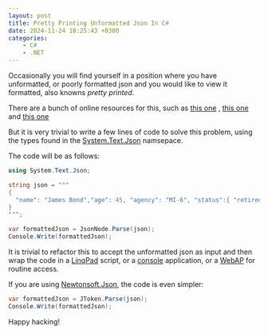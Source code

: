 ```yaml
---
layout: post
title: Pretty Printing Unformatted Json In C#
date: 2024-11-24 18:25:43 +0300
categories:
    - C#
    - .NET
---
```


Occasionally you will find yourself in a position where you have unformatted, or poorly formatted json and you would like to view it formatted, also knowns *pretty printed*.

There are a bunch of online resources for this, such as [this one](https://jsonformatter.org) , [this one](https://jsonformatter.curiousconcept.com) and [this one](https://jsoneditoronline.org)

But it is very trivial to write a few lines of code to solve this problem, using the types found in the  [System.Text.Json](https://learn.microsoft.com/en-us/dotnet/api/system.text.json?view=net-9.0) namsepace.

The code will be as follows:

```csharp
using System.Text.Json;

string json = """
{
  "name": "James Bond","age": 45, "agency": "MI-6", "status":{ "retired":true, "code":"007"}
}
""";

var formattedJson = JsonNode.Parse(json);
Console.Write(formattedJson);
```

It is trivial to refactor this to accept the unformatted json as input and then wrap the code  in a [LinqPad](https://www.linqpad.net/) script, or a [console](https://learn.microsoft.com/en-us/dotnet/core/tutorials/with-visual-studio?pivots=dotnet-9-0) application, or a [WebAP](https://learn.microsoft.com/en-us/aspnet/core/tutorials/first-web-api?view=aspnetcore-9.0&tabs=visual-studio) for routine access.

If you are using [Newtonsoft.Json](https://www.newtonsoft.com/json), the code is even simpler:

```csharp
var formattedJson = JToken.Parse(json);
Console.Write(formattedJson);
```

Happy hacking!